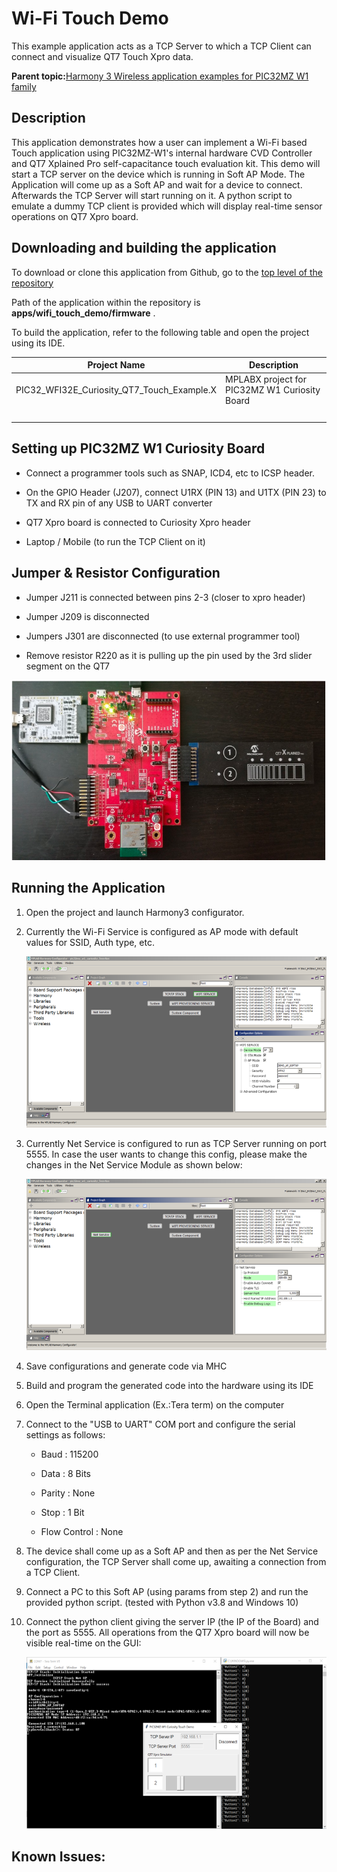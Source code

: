 # Wi-Fi Touch Demo

This example application acts as a TCP Server to which a TCP Client can connect and visualize QT7 Touch Xpro data.

**Parent topic:**[Harmony 3 Wireless application examples for PIC32MZ W1 family](GUID-60AE2339-6045-4BAA-AEBC-AAEE24D8C566.md)

## Description

This application demonstrates how a user can implement a Wi-Fi based Touch application using PIC32MZ-W1's internal hardware CVD Controller and QT7 Xplained Pro self-capacitance touch evaluation kit. This demo will start a TCP server on the device which is running in Soft AP Mode. The Application will come up as a Soft AP and wait for a device to connect. Afterwards the TCP Server will start running on it. A python script to emulate a dummy TCP client is provided which will display real-time sensor operations on QT7 Xpro board.

## Downloading and building the application

To download or clone this application from Github, go to the [top level of the repository](https://github.com/Microchip-MPLAB-Harmony/wireless_apps_pic32mzw1_wfi32e01)

Path of the application within the repository is **apps/wifi\_touch\_demo/firmware** .

To build the application, refer to the following table and open the project using its IDE.

|Project Name|Description|
|------------|-----------|
|PIC32\_WFI32E\_Curiosity\_QT7\_Touch\_Example.X|MPLABX project for PIC32MZ W1 Curiosity Board|
| |

## Setting up PIC32MZ W1 Curiosity Board

-   Connect a programmer tools such as SNAP, ICD4, etc to ICSP header.

-   On the GPIO Header \(J207\), connect U1RX \(PIN 13\) and U1TX \(PIN 23\) to TX and RX pin of any USB to UART converter

-   QT7 Xpro board is connected to Curiosity Xpro header

-   Laptop / Mobile \(to run the TCP Client on it\)


## Jumper & Resistor Configuration

-   Jumper J211 is connected between pins 2-3 \(closer to xpro header\)

-   Jumper J209 is disconnected

-   Jumpers J301 are disconnected \(to use external programmer tool\)

-   Remove resistor R220 as it is pulling up the pin used by the 3rd slider segment on the QT7


![resized_hardware_setup](GUID-4A8C7176-707E-45F7-8206-156ADAC35835-low.png)

## Running the Application

1.  Open the project and launch Harmony3 configurator.

2.  Currently the Wi-Fi Service is configured as AP mode with default values for SSID, Auth type, etc.

    ![resized_configurator](GUID-51B03175-CC0A-43E5-A152-BCF801E842EB-low.png)

3.  Currently Net Service is configured to run as TCP Server running on port 5555. In case the user wants to change this config, please make the changes in the Net Service Module as shown below:

    ![resized_netservice_configurator](GUID-EDBB5237-689F-4A9A-88CD-526F4E0FCB69-low.png)

4.  Save configurations and generate code via MHC

5.  Build and program the generated code into the hardware using its IDE

6.  Open the Terminal application \(Ex.:Tera term\) on the computer

7.  Connect to the "USB to UART" COM port and configure the serial settings as follows:

    -   Baud : 115200

    -   Data : 8 Bits

    -   Parity : None

    -   Stop : 1 Bit

    -   Flow Control : None

8.  The device shall come up as a Soft AP and then as per the Net Service configuration, the TCP Server shall come up, awaiting a connection from a TCP Client.

9.  Connect a PC to this Soft AP \(using params from step 2\) and run the provided python script. \(tested with Python v3.8 and Windows 10\)

10. Connect the python client giving the server IP \(the IP of the Board\) and the port as 5555. All operations from the QT7 Xpro board will now be visible real-time on the GUI:

    ![resize_sample_demo_run](GUID-35894342-1A08-4926-AF74-435F728433B6-low.png)


## Known Issues:

